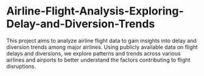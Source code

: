 # Airline-Flight-Analysis-Exploring-Delay-and-Diversion-Trends
This project aims to analyze airline flight data to gain insights into delay and diversion trends among major airlines. Using publicly available data on flight delays and diversions, we explore patterns and trends across various airlines and airports to better understand the factors contributing to flight disruptions.
